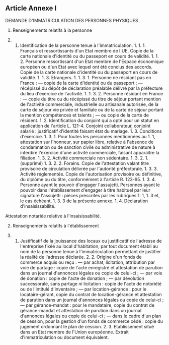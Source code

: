 Article Annexe I
----
DEMANDE D'IMMATRICULATION DES PERSONNES PHYSIQUES

1. Renseignements relatifs à la personne

1. 1. Identification de la personne tenue à l'immatriculation. 1. 1. 1. Français
et ressortissants d'un Etat membre de l'UE. Copie de la carte nationale
d'identité ou du passeport en cours de validité. 1. 1. 2. Personne ressortissant
d'un Etat membre de l'Espace économique européen ou d'un Etat avec lequel ont
été conclus des accords. Copie de la carte nationale d'identité ou du passeport
en cours de validité. 1. 1. 3. Etrangers. 1. 1. 3. 1. Personne ne résidant pas
en France : ― copie de la carte d'identité ou du passeport ; ― récépissé du
dépôt de déclaration préalable délivré par la préfecture du lieu d'exercice de
l'activité. 1. 1. 3. 2. Personne résidant en France : ― copie du titre ou du
récépissé du titre de séjour portant mention de l'activité commerciale,
industrielle ou artisanale autorisée, de la carte de séjour vie privée et
familiale ou de la carte de séjour portant la mention compétences et talents ; ―
ou copie de la carte de résident. 1. 2. Identification du conjoint qui a opté
pour un statut en application de l'article L. 121-4. Conjoint collaborateur,
conjoint salarié : justificatif d'identité faisant état du mariage. 1. 3.
Conditions d'exercice. 1. 3. 1. Pour toutes les personnes mentionnées au 1. 1,
attestation sur l'honneur, sur papier libre, relative à l'absence de
condamnation ou de sanction civile ou administrative de nature à interdire
l'exercice d'une activité commerciale, faisant apparaître la filiation. 1. 3. 2.
Activité commerciale non sédentaire. 1. 3. 2. 1. (supprimé) 1. 3. 2. 2. Forains.
Copie de l'attestation valant titre provisoire de circulation délivrée par
l'autorité préfectorale. 1. 3. 3. Activité réglementée. Copie de l'autorisation
provisoire ou définitive, du diplôme ou du titre, conformément à l'article R.
123-95. 1. 3. 4. Personne ayant le pouvoir d'engager l'assujetti. Personnes
ayant le pouvoir dans l'établissement d'engager à titre habituel par leur
signature l'assujetti : pièces prescrites par les rubriques 1. 1, 1. 3 et, le
cas échéant, 1. 3. 3 de la présente annexe. 1. 4. Déclaration
d'insaisissabilité.

Attestation notariée relative à l'insaisissabilité.

2. Renseignements relatifs à l'établissement

2. 1. Justificatif de la jouissance des locaux ou justificatif de l'adresse de
l'entreprise fixée au local d'habitation, par tout document établi au nom de la
personne tenue à l'immatriculation permettant de justifier la réalité de
l'adresse déclarée. 2. 2. Origine d'un fonds de commerce acquis ou reçu : ― par
achat, licitation, attribution par voie de partage : copie de l'acte enregistré
et attestation de parution dans un journal d'annonces légales ou copie de
celui-ci ; ― par voie de donation : copie de l'acte de donation ; ― par
dévolution successorale, sans partage ni licitation : copie de l'acte de
notoriété ou de l'intitulé d'inventaire ; ― par location-gérance : pour le
locataire-gérant, copie du contrat de location-gérance et attestation de
parution dans un journal d'annonces légales ou copie de celui-ci ; ― par
gérance-mandat : pour le mandataire, copie du contrat de gérance-mandat et
attestation de parution dans un journal d'annonces légales ou copie de celui-ci
; ― dans le cadre d'un plan de cession, pour la gestion d'un fonds de commerce
cédé : copie du jugement ordonnant le plan de cession. 2. 3. Etablissement situé
dans un Etat membre de l'Union européenne. Extrait d'immatriculation ou document
équivalent.

